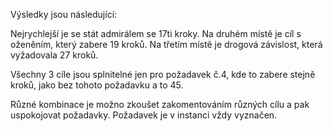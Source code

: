 Výsledky jsou následující:

Nejrychlejší je se stát admirálem se 17ti kroky. 
Na druhém místě je cíl s oženěním, který zabere 19 kroků.
Na třetím místě je drogová závislost, která vyžadovala 27 kroků.

Všechny 3 cíle jsou splnitelné jen pro požadavek č.4, kde to zabere stejně kroků, jako bez tohoto požadavku a to 45.

Různé kombinace je možno zkoušet zakomentováním různých cílu a pak uspokojovat požadavky. Požadavek je v instanci vždy vyznačen.